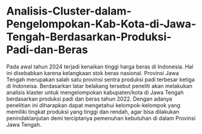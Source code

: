# Analisis-Cluster-dalam-Pengelompokan-Kab-Kota-di-Jawa-Tengah-Berdasarkan-Produksi-Padi-dan-Beras
Pada awal tahun 2024 terjadi kenaikan tinggi harga beras di Indonesia. Hal ini disebabkan karena kelangkaan stok beras nasional. Provinsi Jawa Tengah merupakan salah satu provinsi sentra produksi padi terbesar ketiga di Indoneisa. Berdasarkan latar belakang tersebut peneliti akan melakukan analisis klaster untuk mengelompokan kabupaten/kota di Jawa Tengah berdasarkan produksi padi dan beras tahun 2022. Dengan adanya penelitian ini diharapkan dapat mengetahui kelompok-kelompok yang memiliki tingkat produksi yang tinggi dan rendah, agar bisa dilakukan penindaklanjutan demi terciptanya pemenuhan kebutuhan di dalam Provinsi Jawa Tengah.
